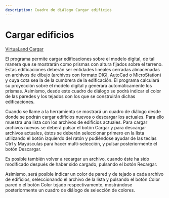 ```yaml
---
description: Cuadro de diálogo Cargar edificios
---
```


# Cargar edificios

[VirtuaLand Cargar](../fichas-de-herramientas/untitled-257/untitled-331.md)

El programa permite cargar edificaciones sobre el modelo digital, de tal manera que se mostrarán como prismas con altura fijados sobre el terreno. Estas edificaciones deberán ser entidades lineales cerradas almacenadas en archivos de dibujo \(archivos con formato DIGI, AutoCad o MicroStation\) y cuya cota sea la de la cumbrera de la edificación. El programa calculará su proyección sobre el modelo digital y generará automáticamente los prismas. Asimismo, desde este cuadro de diálogo se podrá indicar el color de las paredes y los tejados con los que se construirán dichas edificaciones.

Cuando se llame a la herramienta se mostrará un cuadro de diálogo desde donde se podrán cargar edificios nuevos o descargar los actuales. Para ello muestra una lista con los archivos de edificios actuales. Para cargar archivos nuevos se deberá pulsar el botón Cargar y para descargar archivos actuales, éstos se deberán seleccionar primero en la lista utilizando el botón izquierdo del ratón y pudiéndose ayudar de las teclas Ctrl y Mayúsculas para hacer multi-selección, y pulsar posteriormente el botón Descargar.

Es posible también volver a recargar un archivo, cuando éste ha sido modificado después de haber sido cargado, pulsando el botón Recargar.

Asimismo, será posible indicar un color de pared y de tejado a cada archivo de edificios, seleccionando el archivo de la lista y pulsando el botón Color pared o el botón Color tejado respectivamente, mostrándose posteriormente un cuadro de diálogo de selección de colores.


